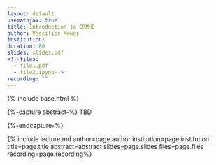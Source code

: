 ```yaml
---
layout: default
usemathjax: true
title: Introduction to GRMHD
author: Vassilios Mewes
institution:  
duration: 80
slides: slides.pdf
<!--files:
  - file1.pdf
  - file2.ipynb-->
recording: ""
---
```

{% include base.html %}

{%-capture abstract-%}
TBD


<!--$$\begin{equation}E = m c^2\end{equation}$$-->
{%-endcapture-%}

{% include lecture.md author=page.author institution=page.institution title=page.title abstract=abstract slides=page.slides files=page.files recording=page.recording%}

<!--Anything else that should appear after the "front matter" stuff above.-->
